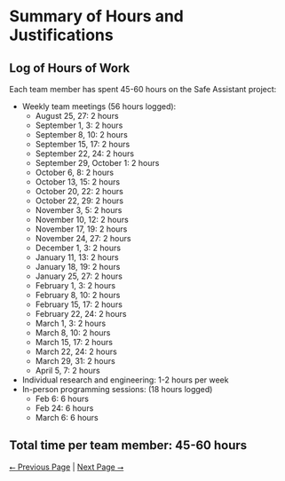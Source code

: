 # Summary of Hours and Justifications

## Log of Hours of Work

Each team member has spent 45-60 hours on the Safe Assistant project:

- Weekly team meetings (56 hours logged):
    - August 25, 27: 2 hours
    - September 1, 3: 2 hours
    - September 8, 10: 2 hours
    - September 15, 17: 2 hours
    - September 22, 24: 2 hours
    - September 29, October 1: 2 hours
    - October 6, 8: 2 hours
    - October 13, 15: 2 hours
    - October 20, 22: 2 hours
    - October 22, 29: 2 hours
    - November 3, 5: 2 hours
    - November 10, 12: 2 hours
    - November 17, 19: 2 hours
    - November 24, 27: 2 hours
    - December 1, 3: 2 hours
    - January 11, 13: 2 hours
    - January 18, 19: 2 hours
    - January 25, 27: 2 hours
    - February 1, 3: 2 hours
    - February 8, 10: 2 hours
    - February 15, 17: 2 hours
    - February 22, 24: 2 hours
    - March 1, 3: 2 hours
    - March 8, 10: 2 hours
    - March 15, 17: 2 hours
    - March 22, 24: 2 hours
    - March 29, 31: 2 hours
    - April 5, 7: 2 hours
- Individual research and engineering: 1-2 hours per week
- In-person programming sessions: (18 hours logged)
    - Feb 6: 6 hours
    - Feb 24: 6 hours
    - March 6: 6 hours

Total time per team member: 45-60 hours
---

[⭠ Previous Page](07-assessments.md) | [Next Page ⭢](09-budget.md)
